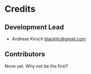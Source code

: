 # Credits

## Development Lead

* Andreas Kirsch <blackhc@gmail.com>

## Contributors

None yet. Why not be the first?
